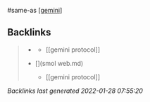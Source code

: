 #same-as [[gemini]]

[//begin]: # "Autogenerated link references for markdown compatibility"
[gemini]: gemini.md "gemini"
[//end]: # "Autogenerated link references"

## Backlinks

> - [](gemini.md)
>   - [[gemini protocol]]
>    
> - [](smol web.md)
>   - [[gemini protocol]]

_Backlinks last generated 2022-01-28 07:55:20_
